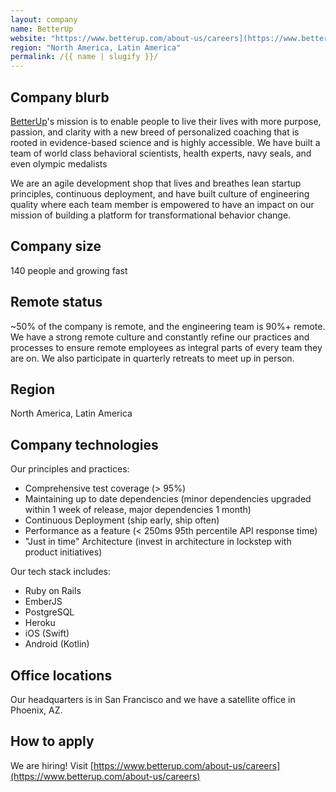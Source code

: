 ```yaml
---
layout: company
name: BetterUp
website: "https://www.betterup.com/about-us/careers](https://www.betterup.com/about-us/careers"
region: "North America, Latin America"
permalink: /{{ name | slugify }}/
---
```


## Company blurb

[BetterUp](https://www.betterup.com/en/about-us)'s mission is to enable people to live their lives with more purpose, passion, and clarity with a new breed of personalized coaching that is rooted in evidence-based science and is highly accessible. We have built a team of world class behavioral scientists, health experts, navy seals, and even olympic medalists

We are an agile development shop that lives and breathes lean startup principles, continuous deployment, and have built culture of engineering quality where each team member is empowered to have an impact on our mission of building a platform for transformational behavior change.

## Company size

140 people and growing fast

## Remote status

~50% of the company is remote, and the engineering team is 90%+ remote. We have a strong remote culture and constantly refine our practices and processes to ensure remote employees as integral parts of every team they are on. We also participate in quarterly retreats to meet up in person.

## Region

North America, Latin America

## Company technologies

Our principles and practices:

* Comprehensive test coverage (> 95%)
* Maintaining up to date dependencies (minor dependencies upgraded within 1 week of release, major dependencies 1 month)
* Continuous Deployment (ship early, ship often)
* Performance as a feature (< 250ms 95th percentile API response time)
* "Just in time" Architecture (invest in architecture in lockstep with product initiatives)

Our tech stack includes:

* Ruby on Rails
* EmberJS
* PostgreSQL
* Heroku
* iOS (Swift)
* Android (Kotlin)


## Office locations

Our headquarters is in San Francisco and we have a satellite office in Phoenix, AZ.

## How to apply

We are hiring! Visit [https://www.betterup.com/about-us/careers](https://www.betterup.com/about-us/careers)